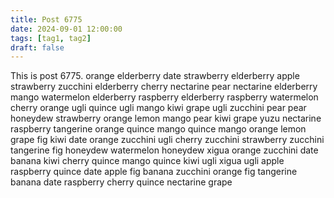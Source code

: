 ```yaml
---
title: Post 6775
date: 2024-09-01 12:00:00
tags: [tag1, tag2]
draft: false
---
```

This is post 6775.
orange
elderberry
date
strawberry
elderberry
apple
strawberry
zucchini
elderberry
cherry
nectarine
pear
nectarine
elderberry
mango
watermelon
elderberry
raspberry
elderberry
raspberry
watermelon
cherry
orange
ugli
quince
ugli
mango
kiwi
grape
ugli
zucchini
pear
pear
honeydew
strawberry
orange
lemon
mango
pear
kiwi
grape
yuzu
nectarine
raspberry
tangerine
orange
quince
mango
quince
mango
orange
lemon
grape
fig
kiwi
date
orange
zucchini
ugli
cherry
zucchini
strawberry
zucchini
tangerine
fig
honeydew
watermelon
honeydew
xigua
orange
zucchini
date
banana
kiwi
cherry
quince
mango
quince
kiwi
ugli
xigua
ugli
apple
raspberry
quince
date
apple
fig
banana
zucchini
orange
fig
tangerine
banana
date
raspberry
cherry
quince
nectarine
grape
